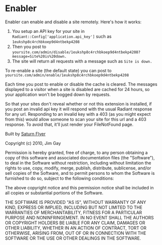 # Enabler

Enabler can enable and disable a site remotely. Here's how it works:

1. You setup an API key for your site in `Radiant::Config['application.api_key']` such as `1eukshp8c4rchbkoep9d4ntbekp4208`
2. Then you post to `yoursite.com/admin/disable/1eukshp8c4rchbkoep9d4ntbekp4208?message=Site%20is%20down.`
3. The site will return all requests with a message such as `Site is down.`

To re-enable a site (the default state) you can post to `yoursite.com/admin/enable/1eukshp8c4rchbkoep9d4ntbekp4208`

Each time you post to enable or disable the cache is cleared. The messages displayed to a visitor when a site is disabled are cached for 24 hours, so your application won't be bogged down by requests.

So that your sites don't reveal whether or not this extension is installed, if you post an invalid api key it will respond with the usual Radiant response for any url. Responding to an invalid key with a 403 (as you might expect from this) would allow someone to scan your site for this url and a 403 response. To avoid that, it'll just render your FileNotFound page.

Built by [Saturn Flyer](http://www.saturnflyer.com)

Copyright (c) 2010, Jim Gay

Permission is hereby granted, free of charge, to any person obtaining a
copy of this software and associated documentation files (the "Software"),
to deal in the Software without restriction, including without limitation
the rights to use, copy, modify, merge, publish, distribute, sublicense,
and/or sell copies of the Software, and to permit persons to whom the
Software is furnished to do so, subject to the following conditions:

The above copyright notice and this permission notice shall be included in
all copies or substantial portions of the Software.

THE SOFTWARE IS PROVIDED "AS IS", WITHOUT WARRANTY OF ANY KIND, EXPRESS OR
IMPLIED, INCLUDING BUT NOT LIMITED TO THE WARRANTIES OF MERCHANTABILITY,
FITNESS FOR A PARTICULAR PURPOSE AND NONINFRINGEMENT. IN NO EVENT SHALL
THE AUTHORS OR COPYRIGHT HOLDERS BE LIABLE FOR ANY CLAIM, DAMAGES OR OTHER
LIABILITY, WHETHER IN AN ACTION OF CONTRACT, TORT OR OTHERWISE, ARISING
FROM, OUT OF OR IN CONNECTION WITH THE SOFTWARE OR THE USE OR OTHER
DEALINGS IN THE SOFTWARE.